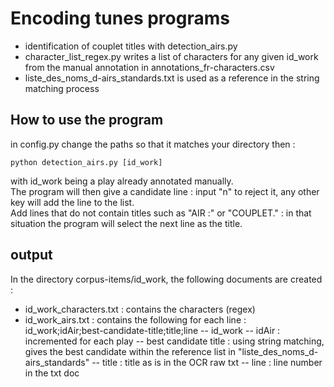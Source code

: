 # Encoding tunes programs 

- identification of couplet titles with detection_airs.py
- character_list_regex.py writes a list of characters for any given id_work from the manual annotation in annotations_fr-characters.csv
- liste_des_noms_d-airs_standards.txt is used as a reference in the string matching process 

## How to use the program

in config.py change the paths so that it matches your directory
then : 

```python detection_airs.py [id_work]```

with id_work being a play already annotated manually. <br> 
The program will then give a candidate line : input "n" to reject it, any other key will add the line to the list. <br>
Add lines that do not contain titles such as "AIR :" or "COUPLET." : in that situation the program will select the next line as the title. 

## output

In the directory corpus-items/id_work, the following documents are created :
- id_work_characters.txt : contains the characters (regex)
- id_work_airs.txt : contains the following for each line : id_work;idAir;best-candidate-title;title;line
        -- id_work 
        -- idAir : incremented for each play 
        -- best candidate title : using string matching, gives the best candidate within the reference list in "liste_des_noms_d-airs_standards"
        -- title : title as is in the OCR raw txt
        -- line : line number in the txt doc



